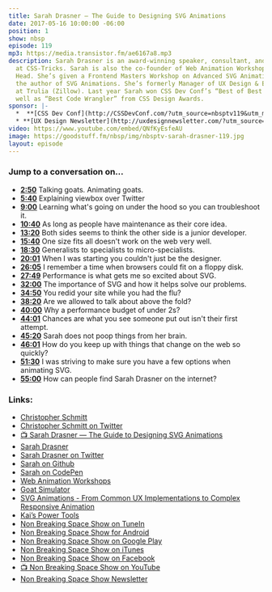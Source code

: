 ```yaml
---
title: Sarah Drasner — The Guide to Designing SVG Animations
date: 2017-05-16 10:00:00 -06:00
position: 1
show: nbsp
episode: 119
mp3: https://media.transistor.fm/ae6167a8.mp3
description: Sarah Drasner is an award-winning speaker, consultant, and staff writer
  at CSS-Tricks. Sarah is also the co-founder of Web Animation Workshops, with Val
  Head. She’s given a Frontend Masters Workshop on Advanced SVG Animations and is
  the author of SVG Animations. She’s formerly Manager of UX Design & Engineering
  at Trulia (Zillow). Last year Sarah won CSS Dev Conf’s “Best of Best of Award” as
  well as “Best Code Wrangler” from CSS Design Awards.
sponsor: |-
  *  **[CSS Dev Conf](http://CSSDevConf.com/?utm_source=nbsptv119&utm_medium=podcast&utm_campaign=cssdevconf2017)** — Conference dedicated to CSS and its super friend technologies like JavaScript, Sass, npm, and more. A limited supply of Early Bird Tickets now on sale. [Register now!](http://CSSDevConf.com/?utm_source=nbsptv119&utm_medium=podcast&utm_campaign=cssdevconf2017)
  * **[UX Design Newsletter](http://uxdesignnewsletter.com/?utm_source=nbsptv119&utm_medium=podcast&utm_campaign=uxdesignnewsletter)** — A weekly free newsletter containing a collection of tutorials, articles, and videos about front-end design and development, plus tips on how to bring better engagement to the multi-device world curated by Christopher Schmitt. [Sign up now!](http://uxdesignnewsletter.com/?utm_source=nbsptv119&utm_medium=podcast&utm_campaign=uxdesignnewsletter)
video: https://www.youtube.com/embed/QNfKyEsfeAU
image: https://goodstuff.fm/nbsp/img/nbsptv-sarah-drasner-119.jpg
layout: episode
---
```


### Jump to a conversation on...

* **[2:50](#t=2:50)** Talking goats. Animating goats.
* **[5:40](#t=5:40)** Explaining viewbox over Twitter
* **[9:00](#t=9:00)** Learning what's going on under the hood so you can troubleshoot it.
* **[10:40](#t=10:40)** As long as people have maintenance as their core idea.
* **[13:20](#t=13:20)** Both sides seems to think the other side is a junior developer.
* **[15:40](#t=15:40)** One size fits all doesn't work on the web very well.
* **[18:30](#t=18:30)** Generalists to specialists to micro-specialists.
* **[20:01](#t=20:01)** When I was starting you couldn't just be the designer.
* **[26:05](#t=26:05)** I remember a time when browsers could fit on a floppy disk.
* **[27:49](#t=27:49)** Performance is what gets me so excited about SVG.
* **[32:00](#t=32:00)** The importance of SVG and how it helps solve our problems.
* **[34:50](#t=34:50)** You redid your site while you had the flu?
* **[38:20](#t=38:20)** Are we allowed to talk about above the fold?
* **[40:00](#t=40:00)** Why a performance budget of under 2s?
* **[44:01](#t=44:01)** Chances are what you see someone put out isn't their first attempt.
* **[45:20](#t=45:20)** Sarah does not poop things from her brain.
* **[46:01](#t=46:01)** How do you keep up with things that change on the web so quickly?
* **[51:30](#t=51:30)** I was striving to make sure you have a few options when animating SVG.
* **[55:00](#t=55:00)** How can people find Sarah Drasner on the internet?


### Links:

* [Christopher Schmitt](http://Christopher.org)
* [Christopher Schmitt on Twitter](https://twitter.com/teleject)
* [📺 Sarah Drasner — The Guide to Designing SVG Animations](https://www.youtube.com/watch?v=QNfKyEsfeAU)
* [Sarah Drasner](https://sarahdrasnerdesign.com)
* [Sarah Drasner on Twitter](https://twitter.com/sarah_edo)
* [Sarah on Github](https://github.com/sdras)
* [Sarah on CodePen](http://codepen.io/sdras/)
* [Web Animation Workshops](https://webanimationworkshops.com)
* [Goat Simulator](http://www.goat-simulator.com)
* [SVG Animations - From Common UX Implementations to Complex Responsive Animation](http://shop.oreilly.com/product/0636920045335.do)
* [Kai’s Power Tools](https://en.wikipedia.org/wiki/Kai%27s_Power_Tools)
* [Non Breaking Space Show on TuneIn](http://tunein.com/radio/Non-Breaking-Space-Show-p885155/)
* [Non Breaking Space Show for Android](http://subscribeonandroid.com/feeds.goodstuff.fm/nbsp)
* [Non Breaking Space Show on Google Play](https://playmusic.app.goo.gl/?ibi=com.google.PlayMusic&isi=691797987&ius=googleplaymusic&link=https://play.google.com/music/m/Iw5ik6iwalo5vmda5rqyrotdney?t%3DNon_Breaking_Space_Show%26pcampaignid%3DMKT-na-all-co-pr-mu-pod-16)
* [Non Breaking Space Show on iTunes](https://itunes.apple.com/ca/podcast/non-breaking-space-show/id507162981?mt=2&ign-mpt=uo%3D4)
* [Non Breaking Space Show on Facebook](https://www.facebook.com/nbsptv)
* [📺 Non Breaking Space Show on YouTube](https://www.youtube.com/channel/UC--mqA75V3CM8hxId0l7e_g?sub_confirmation=1)
* [Non Breaking Space Show Newsletter](http://newsletter.nonbreakingspace.tv/)
